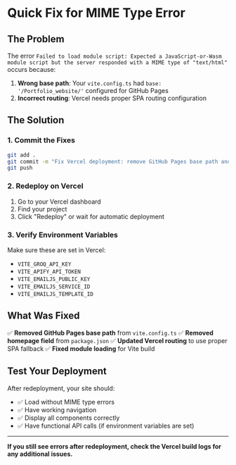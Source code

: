 # Quick Fix for MIME Type Error

## The Problem
The error `Failed to load module script: Expected a JavaScript-or-Wasm module script but the server responded with a MIME type of "text/html"` occurs because:

1. **Wrong base path**: Your `vite.config.ts` had `base: '/Portfolio_website/'` configured for GitHub Pages
2. **Incorrect routing**: Vercel needs proper SPA routing configuration

## The Solution

### 1. Commit the Fixes
```bash
git add .
git commit -m "Fix Vercel deployment: remove GitHub Pages base path and update routing"
git push
```

### 2. Redeploy on Vercel
1. Go to your Vercel dashboard
2. Find your project
3. Click "Redeploy" or wait for automatic deployment

### 3. Verify Environment Variables
Make sure these are set in Vercel:
- `VITE_GROQ_API_KEY`
- `VITE_APIFY_API_TOKEN`
- `VITE_EMAILJS_PUBLIC_KEY`
- `VITE_EMAILJS_SERVICE_ID`
- `VITE_EMAILJS_TEMPLATE_ID`

## What Was Fixed

✅ **Removed GitHub Pages base path** from `vite.config.ts`
✅ **Removed homepage field** from `package.json`
✅ **Updated Vercel routing** to use proper SPA fallback
✅ **Fixed module loading** for Vite build

## Test Your Deployment

After redeployment, your site should:
- ✅ Load without MIME type errors
- ✅ Have working navigation
- ✅ Display all components correctly
- ✅ Have functional API calls (if environment variables are set)

---

**If you still see errors after redeployment, check the Vercel build logs for any additional issues.** 